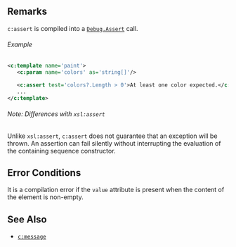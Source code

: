## Remarks

`c:assert` is compiled into a [`Debug.Assert`](https://msdn.microsoft.com/en-us/library/e63efys0) call.

<div class="note eg" markdown="1">

###### Example
```xml
<c:template name='paint'>
   <c:param name='colors' as='string[]'/>

   <c:assert test='colors?.Length > 0'>At least one color expected.</c:assert>
   ...
</c:template>
```

</div>

<div class="note" markdown="1">

###### Note: Differences with `xsl:assert`
Unlike `xsl:assert`, `c:assert` does not guarantee that an exception will be thrown. An assertion can fail silently without interrupting the evaluation of the containing sequence constructor.

</div>

## Error Conditions

It is a compilation error if the `value` attribute is present when the content of the element is non-empty.

## See Also

- [`c:message`](message.html)
